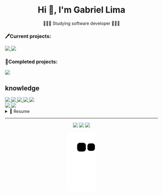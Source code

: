 <h1 align="center">Hi 👋, I'm Gabriel Lima</h1> 

<p align="center"> 👨🏻‍💻 Studying software developer 👨🏻‍💻</p> 



<h3 align="left">🖊️Current projects:</h3>
     
<a href="https://github.com/IgorcBraz/Buscafe">
  <img src="https://github-readme-stats.vercel.app/api/pin/?username=IgorcBraz&repo=Buscafe&amp;theme=blueberry" style="width:350px"/>
</a>
<a href="https://github.com/Gabriel-limadev/Assistente_virtual">
  <img src="https://github-readme-stats.vercel.app/api/pin/?username=Gabriel-limadev&repo=Assistente_virtual&amp;theme=blueberry" style="width:350px"/>
</a>

<h3 align="left">🧠Completed projects:</h3>
<a href="https://github.com/Gabriel-limadev/Alien-Invasion">
  <img src="https://github-readme-stats.vercel.app/api/pin/?username=Gabriel-limadev&repo=Alien-Invasion&amp;theme=blueberry" style="width:350px"/>
</a>


<br>

<h2>knowledge</h2>
<a href="https://www.python.org/">
  <img src="https://img.shields.io/badge/Python-3776AB?style=for-the-badge&logo=python&logoColor=white"/>
</a>
<a href="https://www.djangoproject.com/">
  <img src="https://img.shields.io/badge/Django-092E20?style=for-the-badge&logo=django&logoColor=white"/>
</a>
<a href="https://developer.mozilla.org/pt-BR/docs/Web/JavaScript">
  <img src="https://img.shields.io/badge/JavaScript-323330?style=for-the-badge&logo=javascript&logoColor=F7DF1E"/>
</a>
<a href="https://reactnative.dev/">
  <img src="https://img.shields.io/badge/React_Native-20232A?style=for-the-badge&logo=react&logoColor=61DAFB"/>
</a>
<a href="https://www.mysql.com/">
  <img src="https://img.shields.io/badge/MySQL-00000F?style=for-the-badge&logo=mysql&logoColor=white"/>
</a> <br>

<a href="https://code.visualstudio.com/">
  <img src="https://img.shields.io/badge/Visual_Studio_Code-0078D4?style=for-the-badge&logo=visual%20studio%20code&logoColor=white"/>
</a>
<a href="https://www.jetbrains.com/pt-br/pycharm/">
  <img src="https://img.shields.io/badge/PyCharm-000000.svg?&style=for-the-badge&logo=PyCharm&logoColor=white"/>
</a>


<details>
  <summary>📃 Resume</summary>

- 📖 **Software Developer**\
📆 2021 - 2022\
📍 **Escola Técnica Estadual** - Embu das Artes (SP), Brazil

## Experience

<img align="right" src="https://img.shields.io/badge/Windows-0078D6?style=for-the-badge&logo=windows&logoColor=white" />

- 👨‍💻 **Technical Support**\
📆 2021 - moment\
📍 **Young apprentice** - São Paulo/SP, Brazil
</details>
  <hr>
  
<div align="center">
  <a href="https://instagram.com/gabriel_vituu" rel="nofollow"><img src="https://img.shields.io/badge/Instagram-E4405F?style=for-the-badge&logo=instagram&logoColor=white"></a>
  <a href="https://discord.com/channels/@GabrielVitu" rel="nofollow"><img src="https://img.shields.io/badge/Discord-7289DA?style=for-the-badge&logo=discord&logoColor=white"></a>
  <a href="https://www.linkedin.com/in/gabriellimadev/" rel="nofollow"><img src="https://img.shields.io/badge/LinkedIn-0077B5?style=for-the-badge&logo=linkedin&logoColor=white"</a>
</div>

<div align="center">
<p>
  <a target="_blank" rel="noopener noreferrer" href="https://github.com/rafaballerini/rafaballerini/blob/output/github-contribution-grid-snake.svg"><img src="https://github.com/rafaballerini/rafaballerini/raw/output/github-contribution-grid-snake.svg" alt="Snake animation" style="max-width:100%;"></a>
</p>
</div>
